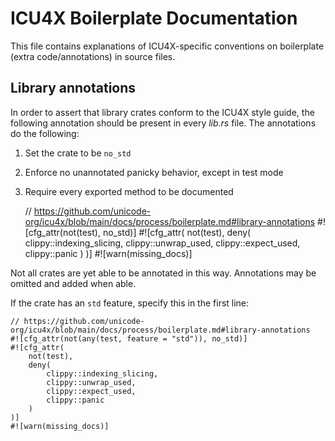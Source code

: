 # ICU4X Boilerplate Documentation

This file contains explanations of ICU4X-specific conventions on boilerplate (extra code/annotations) in source files.

## Library annotations

In order to assert that library crates conform to the ICU4X style guide, the following annotation should be present in every *lib.rs* file. The annotations do the following:

1. Set the crate to be `no_std`
2. Enforce no unannotated panicky behavior, except in test mode
3. Require every exported method to be documented

    // https://github.com/unicode-org/icu4x/blob/main/docs/process/boilerplate.md#library-annotations
    #![cfg_attr(not(test), no_std)]
    #![cfg_attr(
        not(test),
        deny(
            clippy::indexing_slicing,
            clippy::unwrap_used,
            clippy::expect_used,
            clippy::panic
        )
    )]
    #![warn(missing_docs)]

Not all crates are yet able to be annotated in this way. Annotations may be omitted and added when able.

If the crate has an `std` feature, specify this in the first line:

    // https://github.com/unicode-org/icu4x/blob/main/docs/process/boilerplate.md#library-annotations
    #![cfg_attr(not(any(test, feature = "std")), no_std)]
    #![cfg_attr(
        not(test),
        deny(
            clippy::indexing_slicing,
            clippy::unwrap_used,
            clippy::expect_used,
            clippy::panic
        )
    )]
    #![warn(missing_docs)]
